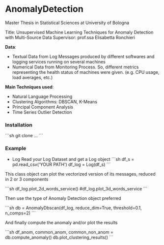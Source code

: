 # AnomalyDetection
Master Thesis in Statistical Sciences at University of Bologna

Title: Unsupervised Machine Learning Techniques for Anomaly Detection with Multi-Source Data
Supervisor: prof.ssa Elisabetta Ronchieri

**Data**: 
- Textual Data from Log Messages produced by different softwares and logging services running on several machines
- Numerical Data from Monitoring Process. So, different metrics representing the health status of machines were given. (e.g. CPU usage, load averages, etc.)



**Main Techniques used**:

- Natural Language Processing
- Clustering Algorithms: DBSCAN, K-Means
- Principal Component Analysis
- Time Series Outlier Detection


### Installation 

´´´sh
git clone ...
´´´

### Example

- Log
Read your Log Dataset and get a Log object
´´´sh
df_s = pd.read_csv('YOUR PATH')
df_log = Log(df_s)
´´´

This class object can plot the vectorized version of its messages, reduced in 2 or 3 components

´´´sh 
df_log.plot_2d_words_service()
#df_log.plot_3d_words_service
´´´


Then use the type of Anomaly Detection object preferred

´´´sh
db = AnomalyDbscan(df_log, reduce_dim=True, threshold=0.1, n_comps=2)
´´´

And finally compute the anomaly and/or plot the results

´´´sh
df_anom, common_anom, common_non_anom = db.compute_anomaly()
db.plot_clustering_results()
´´´









